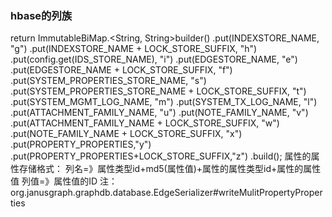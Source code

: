  ### hbase的列族
 return ImmutableBiMap.<String, String>builder()
                .put(INDEXSTORE_NAME, "g")
                .put(INDEXSTORE_NAME + LOCK_STORE_SUFFIX, "h")
                .put(config.get(IDS_STORE_NAME), "i")
                .put(EDGESTORE_NAME, "e")
                .put(EDGESTORE_NAME + LOCK_STORE_SUFFIX, "f")
                .put(SYSTEM_PROPERTIES_STORE_NAME, "s")
                .put(SYSTEM_PROPERTIES_STORE_NAME + LOCK_STORE_SUFFIX, "t")
                .put(SYSTEM_MGMT_LOG_NAME, "m")
                .put(SYSTEM_TX_LOG_NAME, "l")
                .put(ATTACHMENT_FAMILY_NAME, "u")
                .put(NOTE_FAMILY_NAME, "v")
                .put(ATTACHMENT_FAMILY_NAME + LOCK_STORE_SUFFIX, "w")
                .put(NOTE_FAMILY_NAME + LOCK_STORE_SUFFIX, "x")
                .put(PROPERTY_PROPERTIES,"y")
                .put(PROPERTY_PROPERTIES+LOCK_STORE_SUFFIX,"z")
                .build();
属性的属性存储格式：
列名=》属性类型id+md5(属性值)+属性的属性类型id+属性的属性值
列值=》属性值的ID
注：org.janusgraph.graphdb.database.EdgeSerializer#writeMulitPropertyProperties
